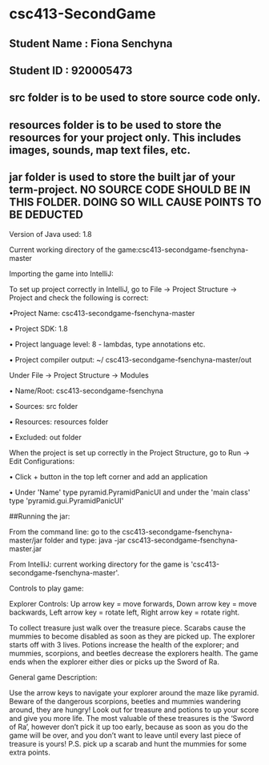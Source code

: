 # csc413-SecondGame

## Student Name  : Fiona Senchyna
## Student ID    : 920005473


## src folder is to be used to store source code only.

## resources folder is to be used to store the resources for your project only. This includes images, sounds, map text files, etc.

## jar folder is used to store the built jar of your term-project. NO SOURCE CODE SHOULD BE IN THIS FOLDER. DOING SO WILL CAUSE POINTS TO BE DEDUCTED

Version of Java used: 1.8

Current working directory of the game:csc413-secondgame-fsenchyna-master

Importing the game into IntelliJ:

To set up project correctly in IntelliJ, go to File -> Project Structure -> Project and check the following is correct:

•Project Name: csc413-secondgame-fsenchyna-master

•	Project SDK: 1.8

•	Project language level: 8 - lambdas, type annotations etc.

•	Project compiler output: ~/ csc413-secondgame-fsenchyna-master/out

Under File -> Project Structure -> Modules

•	Name/Root: csc413-secondgame-fsenchyna

•	Sources: src folder

•	Resources: resources folder

•	Excluded: out folder

When the project is set up correctly in the Project Structure, go to Run -> Edit Configurations:

•	Click + button in the top left corner and add an application

•	Under 'Name' type pyramid.PyramidPanicUI and under the 'main class' type 'pyramid.gui.PyramidPanicUI'


##Running the jar:

From the command line: go to the csc413-secondgame-fsenchyna-master/jar folder and type: java -jar csc413-secondgame-fsenchyna-master.jar

From IntelliJ: current working directory for the game is 'csc413-secondgame-fsenchyna-master'.

Controls to play game:

Explorer Controls: Up arrow key = move forwards, Down arrow key = move backwards, Left arrow key = rotate left, Right arrow key = rotate right.

To collect treasure just walk over the treasure piece. Scarabs cause the mummies to become disabled as soon as they are picked up.
The explorer starts off with 3 lives. Potions increase the health of the explorer; and mummies, scorpions, and beetles decrease the explorers health.
The game ends when the explorer either dies or picks up the Sword of Ra.

General game Description:

Use the arrow keys to navigate your explorer around the maze like pyramid.
Beware of the dangerous scorpions, beetles and mummies wandering around, they are hungry!
Look out for treasure and potions to up your score and give you more life. The most valuable of these treasures is the ‘Sword of Ra’, however don’t pick it up too early, because as soon as you do the game will be over, and you don’t want to leave until every last piece of treasure is yours!
P.S. pick up a scarab and hunt the mummies for some extra points.
